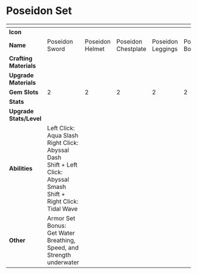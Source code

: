 # Poseidon Set



<table data-header-hidden><thead><tr><th width="150"></th><th width="273"></th><th width="279"></th><th width="285"></th><th width="309"></th><th width="293"></th></tr></thead><tbody><tr><td><strong>Icon</strong></td><td></td><td></td><td></td><td></td><td></td></tr><tr><td><strong>Name</strong></td><td>Poseidon Sword</td><td>Poseidon Helmet</td><td>Poseidon Chestplate</td><td>Poseidon Leggings</td><td>Posiedon Boots</td></tr><tr><td><strong>Crafting Materials</strong></td><td></td><td></td><td></td><td></td><td></td></tr><tr><td><strong>Upgrade Materials</strong></td><td></td><td></td><td></td><td></td><td></td></tr><tr><td><strong>Gem Slots</strong></td><td>2</td><td>2</td><td>2</td><td>2</td><td>2</td></tr><tr><td><strong>Stats</strong></td><td></td><td></td><td></td><td></td><td></td></tr><tr><td><strong>Upgrade Stats/Level</strong></td><td></td><td></td><td></td><td></td><td></td></tr><tr><td><strong>Abilities</strong></td><td>Left Click: Aqua Slash<br>Right Click: Abyssal Dash<br>Shift + Left Click: Abyssal Smash<br>Shift + Right Click: Tidal Wave</td><td></td><td></td><td></td><td></td></tr><tr><td><strong>Other</strong></td><td>Armor Set Bonus:<br>Get Water Breathing, Speed, and Strength underwater</td><td></td><td></td><td></td><td></td></tr></tbody></table>

